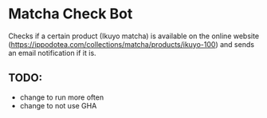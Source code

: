 # Matcha Check Bot 
Checks if a certain product (Ikuyo matcha) is available on the online website (https://ippodotea.com/collections/matcha/products/ikuyo-100) and sends an email notification if it is. 

## TODO: 
- change to run more often
- change to not use GHA
